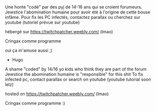 Une honte "codé" par des pyj de 14-16 ans qui se croient forumeurs.
Jewstice l'abomination humaine pour avoir été à l'origine de cette bouse infâme.
Pour fix les PC infectés, contactez parallax ou cherchez sur youtube (tutoriel prévue sur youtube)

hébergé sur https://twitchpatcher.weebly.com/ 		(lmao)

Cringax comme programme 

oui ça m'amuse aussi ;)
- Hugo

A shame "coded" by 14/16 yo kids who think they are part of the forum
Jewstice the abomination humaine is "responsible" for this shit
To fix infected pc, contact parallax or search on youtube (youtube tutorial soon lelz)

hosted on https://twitchpatcher.weebly.com/ 		(lmao)


Cringax comme programme :)
